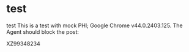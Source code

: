 # test
test
This is a test with mock PHI; Google Chrome v44.0.2403.125. The Agent should block the post:

XZ99348234
